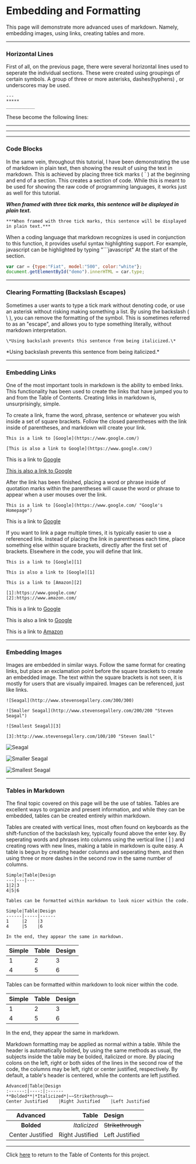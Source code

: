 # Embedding and Formatting

This page will demonstrate more advanced uses of markdown. Namely, embedding images, using links, creating tables and more. 

---

### Horizontal Lines

First of all, on the previous page, there were several horizontal lines used to seperate the individual sections. These were created using groupings of certain symbols. A group of three or more asterisks, dashes(hyphens) , or underscores may be used.

```To demonstrate:
---
*****
___________
```
These become the following lines:

---
*****
___________

### Code Blocks

In the same vein, throughout this tutorial, I have been demonstrating the use of markdown in plain text, then showing the result of using the text in markdown. This is achieved by placing three tick marks ( \` ) at the beginning and end of a section. This creates a section of code. While this is meant to be used for showing the raw code of programming languages, it works just as well for this tutorial.

***When framed with three tick marks, this sentence will be displayed in plain text.***

```
***When framed with three tick marks, this sentence will be displayed in plain text.***
```

When a coding language that markdown recognizes is used in conjunction to this function, it provides useful syntax highlighting support. For example, javascript can be highlighted by typing "\`\`\`javascript" At the start of the section.

```javascript
var car = {type:"Fiat", model:"500", color:"white"};
document.getElementById("demo").innerHTML = car.type;
```

---
### Clearing Formatting (Backslash Escapes)

Sometimes a user wants to type a tick mark without denoting code, or use an asterisk without risking making something a list. By using the backslash ( \ ), you can remove the formatting of the symbol. This is sometimes referred to as an "escape", and allows you to type something literally, without markdown interpretation.

```
\*Using backslash prevents this sentence from being italicized.\*
```
\*Using backslash prevents this sentence from being italicized.\*

---

### Embedding Links

One of the most important tools in markdown is the ability to embed links. This functionality has been used to create the links that have jumped you to and from the Table of Contents. Creating links in markdown is, unsurprisingly, simple.

To create a link, frame the word, phrase, sentence or whatever you wish inside a set of square brackets. Follow the closed parentheses with the link inside of parentheses, and markdown will create your link.

```
This is a link to [Google](https://www.google.com/)

[This is also a link to Google](https://www.google.com/)
```

This is a link to [Google](https://www.google.com/)

[This is also a link to Google](https://www.google.com/)

After the link has been finished, placing a word or phrase inside of quotation marks within the parentheses will cause the word or phrase to appear when a user mouses over the link.

```
This is a link to [Google](https://www.google.com/ "Google's Homepage")
```
This is a link to [Google](https://www.google.com/ "Google's Homepage")

If you want to link a page multiple times, it is typically easier to use a referenced link. Instead of placing the link in parentheses each time, place something else within square brackets, directly after the first set of brackets. Elsewhere in the code, you will define that link.

```
This is a link to [Google][1]

This is also a link to [Google][1]

This is a link to [Amazon][2]

[1]:https://www.google.com/
[2]:https://www.amazon.com/
```
This is a link to [Google][1]

This is also a link to [Google][1]

This is a link to [Amazon][2]

[1]:https://www.google.com/
[2]:https://www.amazon.com/

---
### Embedding Images

Images are embedded in similar ways. Follow the same format for creating links, but place an exclamation point before the square brackets to create an embedded image. The text within the square brackets is not seen, it is mostly for users that are visually impaired. Images can be referenced, just like links.

```
![Seagal](http://www.stevensegallery.com/300/300)

![Smaller Seagal](http://www.stevensegallery.com/200/200 "Steven Seagal")

![Smallest Seagal][3]

[3]:http://www.stevensegallery.com/100/100 "Steven Small"
```
![Seagal](http://www.stevensegallery.com/300/300)

![Smaller Seagal](http://www.stevensegallery.com/200/200 "Steven Seagal")

![Smallest Seagal][3]

[3]:http://www.stevensegallery.com/100/100 "Steven Small"

---

### Tables in Markdown

The final topic covered on this page will be the use of tables. Tables are excellent ways to organize and present information, and while they can be embedded, tables can be created entirely within markdown. 

Tables are created with vertical lines, most often found on keyboards as the shift-function of the backslash key, typically found above the enter key. By seperating words and phrases into columns using the vertical line ( | ) and creating rows with new lines, making a table in markdown is quite easy. A table is begun by creating header columns and seperating them, and then using three or more dashes in the second row in the same number of columns.

```
Simple|Table|Design
---|---|---
1|2|3
4|5|6

Tables can be formatted within markdown to look nicer within the code.

Simple|Table|Design
------|-----|------
1     |2    |3
4     |5    |6

In the end, they appear the same in markdown.

```
Simple|Table|Design
---|---|---
1|2|3
4|5|6

Tables can be formatted within markdown to look nicer within the code.

Simple|Table|Design
------|-----|------
1     |2    |3
4     |5    |6

In the end, they appear the same in markdown. 

Markdown formatting may be applied as normal within a table. While the header is automatically bolded, by using the same methods as usual, the subjects inside the table may be bolded, italicized or more. By placing colons on the left, right or both sides of the lines in the second row of the code, the columns may be left, right or center justified, respectively. By default, a table's header is centered, while the contents are left justified.

```
Advanced|Table|Design
:------:|----:|:------
**Bolded**|*Italicized*|~~Strikethrough~~
Center Justified    |Right Justified    |Left Justified
```
Advanced|Table|Design
:------:|----:|:------
**Bolded**|*Italicized*|~~Strikethrough~~
Center Justified    |Right Justified    |Left Justified

---

Click [here](../master/Table%20of%20Contents.md) to return to the Table of Contents for this project.

